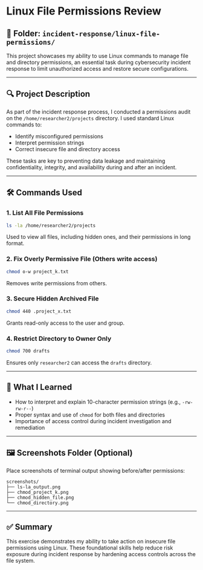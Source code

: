 # Linux File Permissions Review

## 📁 Folder: `incident-response/linux-file-permissions/`

This project showcases my ability to use Linux commands to manage file and directory permissions, an essential task during cybersecurity incident response to limit unauthorized access and restore secure configurations.

---

## 🔍 Project Description
As part of the incident response process, I conducted a permissions audit on the `/home/researcher2/projects` directory. I used standard Linux commands to:
- Identify misconfigured permissions
- Interpret permission strings
- Correct insecure file and directory access

These tasks are key to preventing data leakage and maintaining confidentiality, integrity, and availability during and after an incident.

---

## 🛠️ Commands Used

### 1. **List All File Permissions**
```bash
ls -la /home/researcher2/projects
```
Used to view all files, including hidden ones, and their permissions in long format.

### 2. **Fix Overly Permissive File (Others write access)**
```bash
chmod o-w project_k.txt
```
Removes write permissions from others.

### 3. **Secure Hidden Archived File**
```bash
chmod 440 .project_x.txt
```
Grants read-only access to the user and group.

### 4. **Restrict Directory to Owner Only**
```bash
chmod 700 drafts
```
Ensures only `researcher2` can access the `drafts` directory.

---

## 🧠 What I Learned
- How to interpret and explain 10-character permission strings (e.g., `-rw-rw-r--`)
- Proper syntax and use of `chmod` for both files and directories
- Importance of access control during incident investigation and remediation

---

## 🖼️ Screenshots Folder (Optional)
Place screenshots of terminal output showing before/after permissions:
```
screenshots/
├── ls-la_output.png
├── chmod_project_k.png
├── chmod_hidden_file.png
└── chmod_directory.png
```

---

## ✅ Summary
This exercise demonstrates my ability to take action on insecure file permissions using Linux. These foundational skills help reduce risk exposure during incident response by hardening access controls across the file system.

